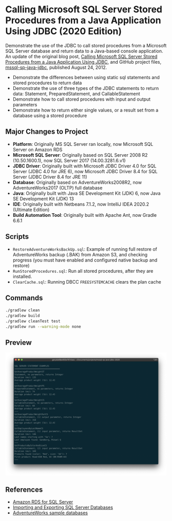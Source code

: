 # Calling Microsoft SQL Server Stored Procedures from a Java Application Using JDBC (2020 Edition)

Demonstrate the use of the JDBC to call stored procedures from a Microsoft SQL Server database and return data to a Java-based console application. An update of the original blog post, [Calling Microsoft SQL Server Stored Procedures from a Java Application Using JDBC](https://programmaticponderings.com/2012/08/24/calling-sql-server-stored-procedures-with-java-using-jdbc/), and GitHub project files, [mssql-sp-java-jdbc](https://github.com/garystafford/mssql-sp-java-jdbc), published August 24, 2012.

* Demonstrate the differences between using static sql statements and stored procedures to return data
* Demonstrate the use of three types of the JDBC statements to return data: Statement, PreparedStatement, and CallableStatement
* Demonstrate how to call stored procedures with input and output parameters
* Demonstrate how to return either single values, or a result set from a database using a stored procedure

## Major Changes to Project

* __Platform__: Originally MS SQL Server ran locally, now Microsoft SQL Server on Amazon RDS
* __Microsoft SQL Server__: Originally based on SQL Server 2008 R2 (10.50.1600.1), now SQL Server 2017 (14.00.3281.6.v1)
* __JDBC Driver__: Originally built with Microsoft JDBC Driver 4.0 for SQL Server (JDBC 4.0 for JRE 6), now Microsoft JDBC Driver 8.4 for SQL Server (JDBC Driver 8.4 for JRE 11)
* __Database__: Originally based on AdventureWorks2008R2, now AdventureWorks2017 (OLTP) full database
* __Java__: Originally built with Java SE Development Kit (JDK) 6, now Java SE Development Kit (JDK) 13
* __IDE__: Originally built with Netbeans 7.1.2, now IntelliJ IDEA 2020.2 (Ultimate Edition)
* __Build Automation Tool__: Originally built with Apache Ant, now Gradle 6.6.1

## Scripts

* `RestoreAdventureWorksBackUp.sql`: Example of running full restore of AdventureWorks backup (.BAK) from Amazon S3, and checking progress (you must have enabled and configured native backup and restore)
* `RunStoredProcedures.sql`: Run all stored procedures, after they are installed.
* `ClearCache.sql`: Running DBCC `FREESYSTEMCACHE` clears the plan cache

## Commands

```bash
./gradlew clean
./gradlew build
./gradlew cleanTest test
./gradlew run --warning-mode none
```

## Preview

![preview](pic/output.png)

## References

* [Amazon RDS for SQL Server](https://aws.amazon.com/rds/sqlserver/)
* [Importing and Exporting SQL Server Databases](https://docs.aws.amazon.com/AmazonRDS/latest/UserGuide/SQLServer.Procedural.Importing.html)
* [AdventureWorks sample databases](https://github.com/Microsoft/sql-server-samples/releases/tag/adventureworks)
